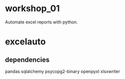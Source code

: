 # workshop_01
Automate excel reports with python.

# excelauto
## dependencies

pandas
sqlalchemy
psycopg2-binary
openpyxl
xlsxwriter